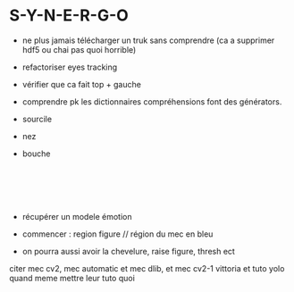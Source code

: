 # S-Y-N-E-R-G-O

- ne plus jamais télécharger un truk sans comprendre (ca a supprimer hdf5 ou chai pas quoi horrible)

- refactoriser eyes tracking

- vérifier que ca fait top + gauche

- comprendre pk les dictionnaires compréhensions font des générators.

- sourcile

- nez

- bouche 



<br><br><br><br>

- récupérer un modele émotion

- commencer : region figure // région du mec en bleu

- on pourra aussi avoir la chevelure, raise figure, thresh ect












citer mec cv2, mec automatic et mec dlib, et mec cv2-1 vittoria et tuto yolo quand meme mettre leur tuto quoi
